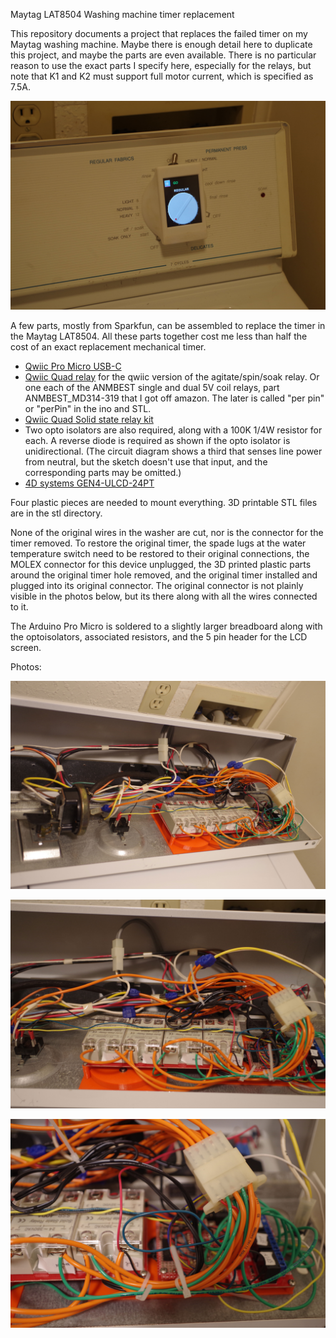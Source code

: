 Maytag LAT8504 Washing machine timer replacement

This repository documents a project that replaces the failed timer on my Maytag washing machine. Maybe there is
enough detail here to duplicate this project, and maybe the parts are even available. There is no particular
reason to use the exact parts I specify here, especially for the relays, but note that K1 and K2 must 
support full motor current, which is specified as 7.5A.

<p align='center'><img src='AsInstalled.jpg' alt='AsInstalled.jpg'/></p>

 A few parts, mostly from Sparkfun, can be assembled to replace the timer in the Maytag LAT8504. All these
 parts together cost me less than half the cost of an exact replacement mechanical timer.
 <ul>
 <li> <a href='https://www.sparkfun.com/products/15795'>Qwiic Pro Micro USB-C</a></li>
 <li><a href='https://www.sparkfun.com/products/16566'>Qwiic Quad relay</a> for the qwiic
version of the agitate/spin/soak relay. Or one each of the ANMBEST single and dual 5V coil relays, part ANMBEST_MD314-319 that I 
got off amazon. The later is called "per pin" or "perPin" in the ino and STL. </li>
 <li><a href='https://www.sparkfun.com/products/16833'>Qwiic Quad Solid state relay kit</a></li>
 <li>Two opto isolators are also required, along with a 100K 1/4W resistor for each. A reverse diode is required
 as shown if the opto isolator is unidirectional. (The circuit diagram shows
 a third that senses line power from neutral, but the sketch doesn't use that input, and the 
 corresponding parts may be omitted.)
 <li><a href='https://4dsystems.com.au/gen4-ulcd-24pt'>4D systems GEN4-ULCD-24PT</a>
 </ul>

 Four plastic pieces are needed to mount everything. 3D printable STL files are in the stl 
 directory.

 None of the original wires in the washer are cut, nor is the connector for the timer removed. To
 restore the original timer, the 
 spade lugs at the water temperature switch need to be restored to their original connections, the 
MOLEX connector for this
 device unplugged, the 3D printed plastic parts around the original timer hole removed, and the
 original timer installed and plugged into its original connector. The original connector is
 not plainly visible in the photos below, but its there along with all the wires connected to
 it.

 The Arduino Pro Micro is soldered to a slightly larger breadboard along with the optoisolators,
 associated resistors, and the 5 pin header for the LCD screen.

 Photos:
 <p align='center'><img src='Inside-front-panel-1.jpg' alt='Inside-front-panel-1.jpg'/></p>
<p align='center'><img src='Inside-front-panel-2.jpg' alt='Inside-front-panel-2.jpg'/></p>
<p align='center'><img src='Molex-connectors.jpg' alt='Molex-connectors.jpg'/></p>
